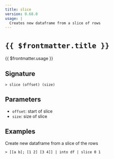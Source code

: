 ```yaml
---
title: slice
version: 0.68.0
usage: |
  Creates new dataframe from a slice of rows
---
```


# <code>{{ $frontmatter.title }}</code>

<div style='white-space: pre-wrap;'>{{ $frontmatter.usage }}</div>

## Signature

```> slice (offset) (size)```

## Parameters

 -  `offset`: start of slice
 -  `size`: size of slice

## Examples

Create new dataframe from a slice of the rows
```shell
> [[a b]; [1 2] [3 4]] | into df | slice 0 1
```

